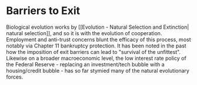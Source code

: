 # Barriers to Exit

Biological evolution works by [[Evolution - Natural Selection and Extinction| natural selection]], and so it is with the evolution of cooperation. Employment and anti-trust  concerns blunt the efficacy of this process, most notably via Chapter 11 bankruptcy protection. It has been noted in the past how the imposition of exit barriers can lead to "survival of the unfittest". Likewise on a broader macroeconomic level, the low interest rate policy of the Federal Reserve - replacing an investment/tech bubble with a housing/credit bubble - has so far stymied many of the natural evolutionary forces.